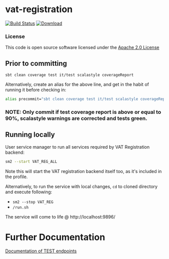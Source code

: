 # vat-registration

[![Build Status](https://travis-ci.org/hmrc/vat-registration.svg)](https://travis-ci.org/hmrc/vat-registration) [ ![Download](https://api.bintray.com/packages/hmrc/releases/vat-registration/images/download.svg) ](https://bintray.com/hmrc/releases/vat-registration/_latestVersion)

### License

This code is open source software licensed under the [Apache 2.0 License]("http://www.apache.org/licenses/LICENSE-2.0.html")

## Prior to committing
```
sbt clean coverage test it/test scalastyle coverageReport
```
Alternatively, create an alias for the above line, and get in the habit of running it before checking in:

```bash
alias precommit="sbt clean coverage test it/test scalastyle coverageReport" 
```

### NOTE: Only commit if test coverage report is above or equal to 90%, scalastyle warnings are corrected and tests green.

## Running locally
User service manager to run all services required by VAT Registration backend:

```bash
sm2 --start VAT_REG_ALL
```
Note this will start the VAT registration backend itself too, as it's included in the profile.

Alternatively, to run the service with local changes, `cd` to cloned directory and execute following:

- `sm2 --stop VAT_REG`
- `/run.sh`

The service will come to life  @
http://localhost:9896/

# Further Documentation

[Documentation of TEST endpoints](test-endpoints.md)

